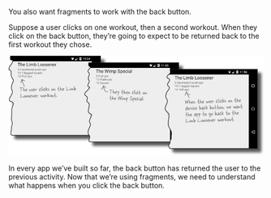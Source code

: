 You also want fragments to work with the back button.



Suppose a user clicks on one workout, then a second workout. When they click on the back button, they’re going to expect to be returned back to the first workout they chose.


![](.guides/img/40.png)

In every app we’ve built so far, the back button has returned the user to the previous activity. Now that we’re using fragments, we need to understand what happens when you click the back button.